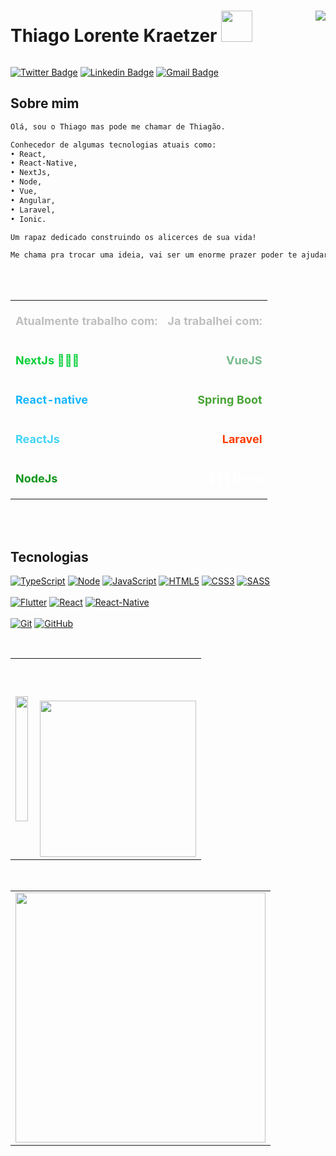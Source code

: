 # Thiago Lorente Kraetzer <img align='right' src="https://komarev.com/ghpvc/?username=thlindustries&color=af00fa&style=flat"> <img src="https://media.giphy.com/media/VgCDAzcKvsR6OM0uWg/giphy.gif" width="50">
![]()


[![Twitter Badge](https://img.shields.io/badge/-Twitter-1ca0f1?style=flat-square&labelColor=1ca0f1&logo=twitter&logoColor=white&link=https://twitter.com/TLorentr)](https://twitter.com/Tlorentr) 
[![Linkedin Badge](https://img.shields.io/badge/-LinkedIn-blue?style=flat-square&logo=Linkedin&logoColor=white&link=https://www.linkedin.com/in/carlostonholi/)](https://www.linkedin.com/in/thiago-kraetzer/)
[![Gmail Badge](https://img.shields.io/badge/-Gmail-c14438?style=flat-square&logo=Gmail&logoColor=white&link=mailto:thiago@thdev.dev)](mailto:thiago@thdev.dev) 

## Sobre mim 
```diff
Olá, sou o Thiago mas pode me chamar de Thiagão.

Conhecedor de algumas tecnologias atuais como:
• React, 
• React-Native, 
• NextJs, 
• Node, 
• Vue,
• Angular,
• Laravel,
• Ionic.

Um rapaz dedicado construindo os alicerces de sua vida!

Me chama pra trocar uma ideia, vai ser um enorme prazer poder te ajudar :D 
```
<br/>
<br/>
<center> 
  <table align="center" style="width: 100%">
    <tr>
      <th><p align='left' style="color: #bfbfbf; font-size:18px">Atualmente trabalho com:</p> </th>
      <th><p align='right' style="color: #bfbfbf; font-size:18px">Ja trabalhei com:</p></th>
    </tr>
    <tr>
      <td><p align='left' style="color: #06cf38; font-size:18px"><strong>NextJs</strong> 💓💓💓</p></td>
      <td><p align='right' style="color: #75ba89; font-size:18px"><strong>VueJS</strong></p></td>
    </tr>
    <tr>
      <td><p align='left' style="color: #17b6ff; font-size:18px"><strong>React-native</strong></p></li></td>
      <td><p align='right' style="color: #47a334; font-size:18px"><strong>Spring Boot</strong></p></td>
    </tr>
    <tr>
      <td><p align='left' style="color: #42d4f5; font-size:18px"><strong>ReactJs</strong></td>
      <td><p align='right' style="color: #ff3c00; font-size:18px"><strong>Laravel</strong></p></td>
    </tr>
    <tr>
      <td><p align='left' style="color: #0e9619; font-size:18px"><strong>NodeJs</strong></p></td>
      <td><p align='right' style="color: #fff; font-size:18px">💓💓💓 <strong>Deno</strong></p></td>
    </tr>
  </table>
</center>


<br/>
<br/>

## Tecnologias

[![TypeScript](https://img.shields.io/badge/-TypeScript-007ACC?style=flat-square&logo=typescript&link=https://github.com/thlindustries/)](https://github.com/thlindustries?tab=repositories&q=&type=&language=typescript)
[![Node](https://img.shields.io/badge/-NodeJs-009612?style=flat-square&logo=JavaScript&logoColor=white&link=https://github.com/thlindustries/)](https://github.com/thlindustries?tab=repositories&q=&type=&language=javascript)
[![JavaScript](https://img.shields.io/badge/-JavaScript-F7DF1E?style=flat-square&logo=javascript&logoColor=white&link=https://github.com/thlindustries/)](https://github.com/thlindustries?tab=repositories&q=&type=&language=javascript)
[![HTML5](https://img.shields.io/badge/-HTML5-E34F26?style=flat-square&logo=html5&logoColor=white&link=https://github.com/thlindustries/)](https://github.com/thlindustries?tab=repositories&q=&type=&language=html)
[![CSS3](https://img.shields.io/badge/-CSS3-1572B6?style=flat-square&logo=css3&link=https://github.com/thlindustries/)](https://github.com/thlindustries?tab=repositories&q=&type=&language=css)
[![SASS](https://img.shields.io/badge/-SASS-ce679a?style=flat-square&logo=sass&logoColor=white&link=https://github.com/thlindustries/)](https://github.com/thlindustries?tab=repositories&q=&type=&language=css)
<br/>
<br/>
[![Flutter](https://img.shields.io/badge/-Flutter-3aaff2?style=flat-square&logo=flutter&logoColor=white&link=https://github.com/thlindustries/)](https://github.com/thlindustries?tab=repositories&q=&type=&language=)
[![React](https://img.shields.io/badge/-React-58c6e4?style=flat-square&logo=react&logoColor=white&link=https://github.com/thlindustries/)](https://github.com/thlindustries?tab=repositories&q=&type=&language=)
[![React-Native](https://img.shields.io/badge/-React_Native-05a5d1?style=flat-square&logo=react&logoColor=white&link=https://github.com/thlindustries/)](https://github.com/thlindustries?tab=repositories&q=&type=&language=)
<br/>
<br/>
[![Git](https://img.shields.io/badge/-Git-f05032?style=flat-square&logo=git&logoColor=white&link=https://github.com/thlindustries/)](https://github.com/thlindustries?tab=repositories&q=&type=&language=)
[![GitHub](https://img.shields.io/badge/-GitHub-181717?style=flat-square&logo=github&link=https://github.com/thlindustries/)](https://github.com/thlindustries?tab=repositories&q=&type=&language=)

<br/>

<center>
<table align='center'>
  <tr align="center">
    <td align="center">
      <a href="https://github.com/thlindustries/" title="Go to Source"><img width="100%" height="200" src="https://github-readme-stats.vercel.app/api?username=thlindustries&show_icons=true&theme=gotham"></a>
    </td>
    <td align="center">
      <img align='right' width="250px" style="margin-top: 65px" src="https://i.imgur.com/p4yOkPB.png">  
    </td>
  </tr>  
</table>
<br/>
<table align="center">
    <tr align="center">
        <td align="center">
            <img width="400px" align="center" src="https://github-readme-stats.vercel.app/api/top-langs/?username=thlindustries&hide=html&layout=compact&count_private=true&theme=gotham&hide_border=true" />
        </td>
    </tr>
</table>

</center>

